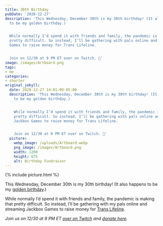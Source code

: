 ```yaml
---
title: 30th Birthday
pubDate: '2020-12-27'
description: 'This Wednesday, December 30th is my 30th birthday! (It also happens
  to be my golden birthday.)


  While normally I’d spend it with friends and family, the pandemic is making that
  pretty difficult. So instead, I’ll be gathering with pals online and streaming Jackbox
  Games to raise money for Trans Lifeline.


  Join on 12/30 at 9 PM ET over on Twitch. 🎁'
image: /images/Artboard.png
tags:
- me
categories:
- shorter
original_jekyll:
  date: 2020-12-27 14:01:00-05:00
  description: 'This Wednesday, December 30th is my 30th birthday! (It also happens
    to be my golden birthday.)


    While normally I’d spend it with friends and family, the pandemic is making that
    pretty difficult. So instead, I’ll be gathering with pals online and streaming
    Jackbox Games to raise money for Trans Lifeline.


    Join on 12/30 at 9 PM ET over on Twitch. 🎁'
  picture:
    webp_image: /uploads/Artboard.webp
    png_image: /images/Artboard.png
    width: 1200
    height: 675
    alt: Birthday Fundraiser
---
```


{% include picture.html %}

This Wednesday, December 30th is my 30th birthday! (It also happens to be my [golden birthday](https://www.urbandictionary.com/define.php?term=golden%20birthday).)

While normally I’d spend it with friends and family, the pandemic is making that pretty difficult. So instead, I’ll be gathering with my pals online and streaming Jackbox Games to raise money for [Trans Lifeline](https://translifeline.org).

*Join us on 12/30 at 9 PM ET [over on Twitch](https://twitch.tv/matthewbischoff) and [donate here](https://bit.ly/transbday).*